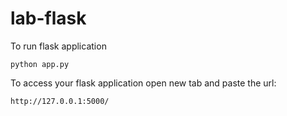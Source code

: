 # lab-flask

To run flask application

`python app.py`

To access your flask application open new tab and paste the url:

`http://127.0.0.1:5000/`